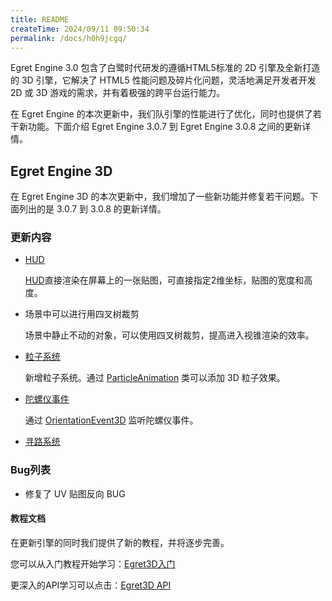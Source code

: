 ```yaml
---
title: README
createTime: 2024/09/11 09:50:34
permalink: /docs/h0h9jcgq/
---
```

Egret Engine 3.0 包含了白鹭时代研发的遵循HTML5标准的 2D 引擎及全新打造的 3D 引擎，它解决了 HTML5 性能问题及碎片化问题，灵活地满足开发者开发 2D 或 3D 游戏的需求，并有着极强的跨平台运行能力。

在 Egret Engine 的本次更新中，我们队引擎的性能进行了优化，同时也提供了若干新功能。下面介绍 Egret Engine 3.0.7 到 Egret Engine 3.0.8 之间的更新详情。

## Egret Engine 3D

在 Egret Engine 3D 的本次更新中，我们增加了一些新功能并修复若干问题。下面列出的是 3.0.7 到 3.0.8 的更新详情。

### 更新内容

* [HUD](http://edn.egret.com/cn/apidoc/index/name/egret3d.HUD)

	[HUD](http://edn.egret.com/cn/apidoc/index/name/egret3d.ParticleAnimation)直接渲染在屏幕上的一张贴图，可直接指定2维坐标，贴图的宽度和高度。

* 场景中可以进行用四叉树裁剪

	场景中静止不动的对象，可以使用四叉树裁剪，提高进入视锥渲染的效率。

* [粒子系统](http://edn.egret.com/cn/apidoc/index/name/egret3d.ParticleAnimation)

	新增粒子系统。通过 [ParticleAnimation](http://edn.egret.com/cn/apidoc/index/name/egret3d.ParticleAnimation) 类可以添加 3D 粒子效果。

* [陀螺仪事件](http://edn.egret.com/cn/apidoc/index/name/egret3d.OrientationEvent3D)

	通过 [OrientationEvent3D](http://edn.egret.com/cn/apidoc/index/name/egret3d.OrientationEvent3D) 监听陀螺仪事件。

* [寻路系统](http://edn.egret.com/cn/apidoc/index/name/egret3d.Navi3DEdge)

### Bug列表

* 修复了 UV 贴图反向 BUG

#### 教程文档

在更新引擎的同时我们提供了新的教程，并将逐步完善。

您可以从入门教程开始学习：[Egret3D入门](http://edn.egret.com/cn/docs/page/906)

更深入的API学习可以点击：[Egret3D API](http://edn.egret.com/cn/apidoc/index/name/egret3d.AudioManager)
